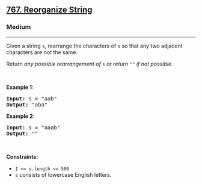 <h2><a href="https://leetcode.com/problems/reorganize-string/">767. Reorganize String</a></h2><h3>Medium</h3><hr><div style="user-select: auto;"><p style="user-select: auto;">Given a string <code style="user-select: auto;">s</code>, rearrange the characters of <code style="user-select: auto;">s</code> so that any two adjacent characters are not the same.</p>

<p style="user-select: auto;">Return <em style="user-select: auto;">any possible rearrangement of</em> <code style="user-select: auto;">s</code> <em style="user-select: auto;">or return</em> <code style="user-select: auto;">""</code> <em style="user-select: auto;">if not possible</em>.</p>

<p style="user-select: auto;">&nbsp;</p>
<p style="user-select: auto;"><strong style="user-select: auto;">Example 1:</strong></p>
<pre style="user-select: auto;"><strong style="user-select: auto;">Input:</strong> s = "aab"
<strong style="user-select: auto;">Output:</strong> "aba"
</pre><p style="user-select: auto;"><strong style="user-select: auto;">Example 2:</strong></p>
<pre style="user-select: auto;"><strong style="user-select: auto;">Input:</strong> s = "aaab"
<strong style="user-select: auto;">Output:</strong> ""
</pre>
<p style="user-select: auto;">&nbsp;</p>
<p style="user-select: auto;"><strong style="user-select: auto;">Constraints:</strong></p>

<ul style="user-select: auto;">
	<li style="user-select: auto;"><code style="user-select: auto;">1 &lt;= s.length &lt;= 500</code></li>
	<li style="user-select: auto;"><code style="user-select: auto;">s</code> consists of lowercase English letters.</li>
</ul>
</div>